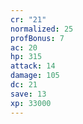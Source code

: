 ```yaml
---
cr: "21"
normalized: 25
profBonus: 7
ac: 20
hp: 315
attack: 14
damage: 105
dc: 21
save: 13
xp: 33000
---
```

